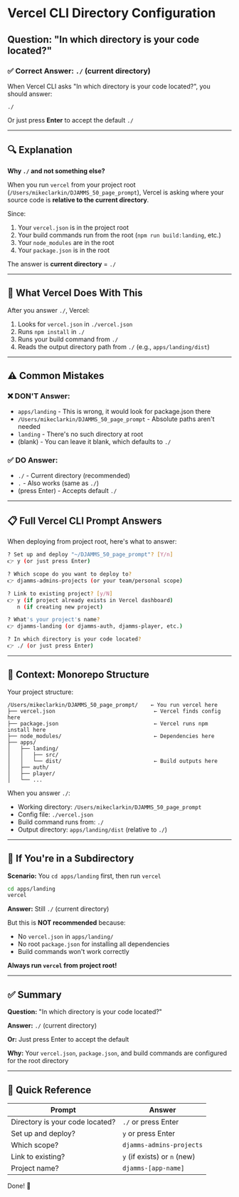 # Vercel CLI Directory Configuration

## Question: "In which directory is your code located?"

### ✅ Correct Answer: `./` (current directory)

When Vercel CLI asks "In which directory is your code located?", you should answer:

```
./
```

Or just press **Enter** to accept the default `./`

---

## 🔍 Explanation

**Why `./` and not something else?**

When you run `vercel` from your project root (`/Users/mikeclarkin/DJAMMS_50_page_prompt`), Vercel is asking where your source code is **relative to the current directory**.

Since:
1. Your `vercel.json` is in the project root
2. Your build commands run from the root (`npm run build:landing`, etc.)
3. Your `node_modules` are in the root
4. Your `package.json` is in the root

The answer is **current directory** = `./`

---

## 🎯 What Vercel Does With This

After you answer `./`, Vercel:
1. Looks for `vercel.json` in `./vercel.json`
2. Runs `npm install` in `./`
3. Runs your build command from `./`
4. Reads the output directory path from `./` (e.g., `apps/landing/dist`)

---

## ⚠️ Common Mistakes

### ❌ DON'T Answer:
- `apps/landing` - This is wrong, it would look for package.json there
- `/Users/mikeclarkin/DJAMMS_50_page_prompt` - Absolute paths aren't needed
- `landing` - There's no such directory at root
- (blank) - You can leave it blank, which defaults to `./`

### ✅ DO Answer:
- `./` - Current directory (recommended)
- `.` - Also works (same as `./`)
- (press Enter) - Accepts default `./`

---

## 📋 Full Vercel CLI Prompt Answers

When deploying from project root, here's what to answer:

```bash
? Set up and deploy "~/DJAMMS_50_page_prompt"? [Y/n]
👉 y (or just press Enter)

? Which scope do you want to deploy to?
👉 djamms-admins-projects (or your team/personal scope)

? Link to existing project? [y/N]
👉 y (if project already exists in Vercel dashboard)
   n (if creating new project)

? What's your project's name?
👉 djamms-landing (or djamms-auth, djamms-player, etc.)

? In which directory is your code located?
👉 ./ (or just press Enter)
```

---

## 🚀 Context: Monorepo Structure

Your project structure:
```
/Users/mikeclarkin/DJAMMS_50_page_prompt/    ← You run vercel here
├── vercel.json                               ← Vercel finds config here
├── package.json                              ← Vercel runs npm install here
├── node_modules/                             ← Dependencies here
├── apps/
│   ├── landing/
│   │   ├── src/
│   │   └── dist/                             ← Build outputs here
│   ├── auth/
│   ├── player/
│   └── ...
```

When you answer `./`:
- Working directory: `/Users/mikeclarkin/DJAMMS_50_page_prompt`
- Config file: `./vercel.json`
- Build command runs from: `./`
- Output directory: `apps/landing/dist` (relative to `./`)

---

## 🔧 If You're in a Subdirectory

**Scenario:** You `cd apps/landing` first, then run `vercel`

```bash
cd apps/landing
vercel
```

**Answer:** Still `./` (current directory)

But this is **NOT recommended** because:
- No `vercel.json` in `apps/landing/`
- No root `package.json` for installing all dependencies
- Build commands won't work correctly

**Always run `vercel` from project root!**

---

## ✅ Summary

**Question:** "In which directory is your code located?"

**Answer:** `./` (current directory)

**Or:** Just press Enter to accept the default

**Why:** Your `vercel.json`, `package.json`, and build commands are configured for the root directory

---

## 🎯 Quick Reference

| Prompt | Answer |
|--------|--------|
| Directory is your code located? | `./` or press Enter |
| Set up and deploy? | `y` or press Enter |
| Which scope? | `djamms-admins-projects` |
| Link to existing? | `y` (if exists) or `n` (new) |
| Project name? | `djamms-[app-name]` |

Done! 🚀
